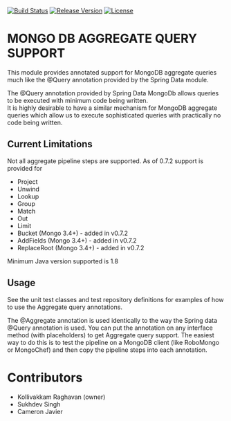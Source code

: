 [![Build Status](https://travis-ci.org/krraghavan/mongodb-aggregate-query-support.svg)](https://travis-ci.org/krraghavan/mongodb-aggregate-query-support) [![Release Version](https://img.shields.io/badge/version-v0.7.2-red.svg)](https://github.com/krraghavan/mongodb-aggregate-query-support) [![License](https://img.shields.io/hexpm/l/plug.svg)](https://img.shields.io/hexpm/l/plug.svg)

# MONGO DB AGGREGATE QUERY SUPPORT
This module provides annotated support for MongoDB aggregate queries much like the @Query annotation provided by the 
Spring Data module.

The @Query annotation provided by Spring Data MongoDb allows queries to be executed with minimum code being written.  
It is highly desirable to have a similar mechanism for MongoDB aggregate queries which allow us to execute sophisticated
queries with practically no code being written.


## Current Limitations
Not all aggregate pipeline steps are supported.  As of 0.7.2 support is provided for

* Project
* Unwind
* Lookup
* Group
* Match
* Out
* Limit
* Bucket (Mongo 3.4+) - added in v0.7.2
* AddFields (Mongo 3.4+) - added in v0.7.2
* ReplaceRoot (Mongo 3.4+) - added in v0.7.2


Minimum Java version supported is 1.8 

## Usage
See the unit test classes and test repository definitions for examples of how to use the Aggregate query annotations.

The @Aggregate annotation is used identically to the way the Spring data @Query annotation is used.  You can put the annotation
on any interface method (with placeholders) to get Aggregate query support.  The easiest way to do this is to test the 
pipeline on a MongoDB client (like RoboMongo or MongoChef) and then copy the pipeline steps into each annotation.

# Contributors
* Kollivakkam Raghavan (owner)
* Sukhdev Singh
* Cameron Javier
